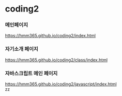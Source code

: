 # coding2

### 메인페이지
https://hmm365.github.io/coding2/index.html   

### 자기소개 페이지
https://hmm365.github.io/coding2/class/index.html   

### 자바스크립트 메인 페이지
https://hmm365.github.io/coding2/javascript/index.html   
zz
